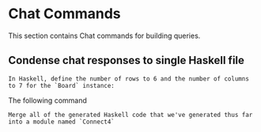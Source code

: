 # Chat Commands

This section contains Chat commands for building queries.

## Condense chat responses to single Haskell file

```text
In Haskell, define the number of rows to 6 and the number of columns to 7 for the `Board` instance:
```

The following command
```text
Merge all of the generated Haskell code that we've generated thus far into a module named `Connect4`
```